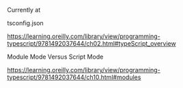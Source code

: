 Currently at

tsconfig.json

https://learning.oreilly.com/library/view/programming-typescript/9781492037644/ch02.html#typeScript_overview

Module Mode Versus Script Mode

https://learning.oreilly.com/library/view/programming-typescript/9781492037644/ch10.html#modules
